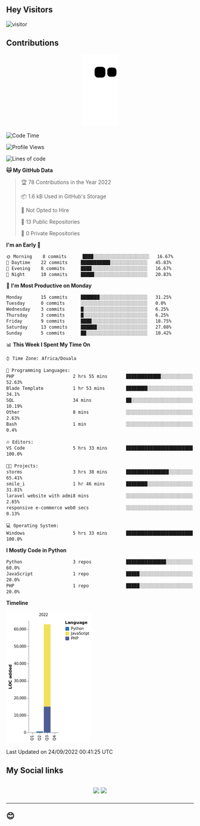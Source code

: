 ## Hey Visitors
![visitor](https://profile-counter.glitch.me/Fotsingboris/count.svg)

## Contributions
<p align="center">
  <img src="https://raw.githubusercontent.com/Fotsingboris/Fotsingboris/output/github-contribution-grid-snake.svg" />
</p>

<!--START_SECTION:waka-->
![Code Time](http://img.shields.io/badge/Code%20Time-153%20hrs%2021%20mins-blue)

![Profile Views](http://img.shields.io/badge/Profile%20Views-0-blue)

![Lines of code](https://img.shields.io/badge/From%20Hello%20World%20I%27ve%20Written-63%20Thousand%20lines%20of%20code-blue)

**🐱 My GitHub Data** 

> 🏆 78 Contributions in the Year 2022
 > 
> 📦 1.6 kB Used in GitHub's Storage 
 > 
> 🚫 Not Opted to Hire
 > 
> 📜 13 Public Repositories 
 > 
> 🔑 0 Private Repositories  
 > 
**I'm an Early 🐤** 

```text
🌞 Morning    8 commits      ████░░░░░░░░░░░░░░░░░░░░░   16.67% 
🌆 Daytime    22 commits     ███████████░░░░░░░░░░░░░░   45.83% 
🌃 Evening    8 commits      ████░░░░░░░░░░░░░░░░░░░░░   16.67% 
🌙 Night      10 commits     █████░░░░░░░░░░░░░░░░░░░░   20.83%

```
📅 **I'm Most Productive on Monday** 

```text
Monday       15 commits     ███████░░░░░░░░░░░░░░░░░░   31.25% 
Tuesday      0 commits      ░░░░░░░░░░░░░░░░░░░░░░░░░   0.0% 
Wednesday    3 commits      █░░░░░░░░░░░░░░░░░░░░░░░░   6.25% 
Thursday     3 commits      █░░░░░░░░░░░░░░░░░░░░░░░░   6.25% 
Friday       9 commits      ████░░░░░░░░░░░░░░░░░░░░░   18.75% 
Saturday     13 commits     ██████░░░░░░░░░░░░░░░░░░░   27.08% 
Sunday       5 commits      ██░░░░░░░░░░░░░░░░░░░░░░░   10.42%

```


📊 **This Week I Spent My Time On** 

```text
⌚︎ Time Zone: Africa/Douala

💬 Programming Languages: 
PHP                      2 hrs 55 mins       █████████████░░░░░░░░░░░░   52.63% 
Blade Template           1 hr 53 mins        ████████░░░░░░░░░░░░░░░░░   34.1% 
SQL                      34 mins             ██░░░░░░░░░░░░░░░░░░░░░░░   10.19% 
Other                    8 mins              ░░░░░░░░░░░░░░░░░░░░░░░░░   2.63% 
Bash                     1 min               ░░░░░░░░░░░░░░░░░░░░░░░░░   0.4%

🔥 Editors: 
VS Code                  5 hrs 33 mins       █████████████████████████   100.0%

🐱‍💻 Projects: 
storms                   3 hrs 38 mins       ████████████████░░░░░░░░░   65.41% 
smile_i                  1 hr 46 mins        ████████░░░░░░░░░░░░░░░░░   31.81% 
laravel website with admi8 mins              ░░░░░░░░░░░░░░░░░░░░░░░░░   2.65% 
responsive e-commerce web0 secs              ░░░░░░░░░░░░░░░░░░░░░░░░░   0.13%

💻 Operating System: 
Windows                  5 hrs 33 mins       █████████████████████████   100.0%

```

**I Mostly Code in Python** 

```text
Python                   3 repos             ███████████████░░░░░░░░░░   60.0% 
JavaScript               1 repo              █████░░░░░░░░░░░░░░░░░░░░   20.0% 
PHP                      1 repo              █████░░░░░░░░░░░░░░░░░░░░   20.0%

```


**Timeline**

![Chart not found](https://raw.githubusercontent.com/Fotsingboris/Fotsingboris/main/charts/bar_graph.png) 


 Last Updated on 24/09/2022 00:41:25 UTC
<!--END_SECTION:waka-->

<h2>My Social links <h2>
<p align="center">
   <a href="https://linkedin.com/in/Fotsingboris-Mathieu"><img src="https://img.shields.io/badge/linkedin-%230077B5.svg?style=for-the-badge&logo=linkedin&logoColor=white"></a>
   <a href="https://instagram.com/Fotsingboris"><img src="https://img.shields.io/badge/instagram-%23E4405F.svg?style=for-the-badge&logo=Instagram&logoColor=white"></a>
  </p>
<hr>
😊
